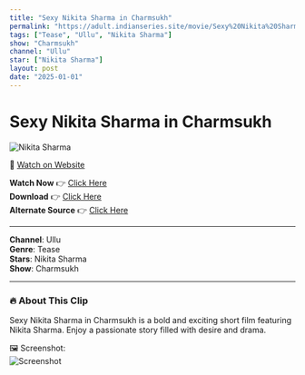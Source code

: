 ```yaml
---
title: "Sexy Nikita Sharma in Charmsukh"
permalink: "https://adult.indianseries.site/movie/Sexy%20Nikita%20Sharma%20in%20Charmsukh"
tags: ["Tease", "Ullu", "Nikita Sharma"]
show: "Charmsukh"
channel: "Ullu"
star: ["Nikita Sharma"]
layout: post
date: "2025-01-01"
---
```


# Sexy Nikita Sharma in Charmsukh

![Nikita Sharma](https://shorts.desisins.com/wp-content/uploads/2024/03/Nikita-Sharma-Charmsukh-DesiSins.com_.jpg)

🔗 [Watch on Website](https://adult.indianseries.site/movie/Sexy%20Nikita%20Sharma%20in%20Charmsukh)

**Watch Now** 👉 [Click Here](https://adult.indianseries.site/movie/Sexy%20Nikita%20Sharma%20in%20Charmsukh)  
**Download** 👉 [Click Here](https://adult.indianseries.site/movie/Sexy%20Nikita%20Sharma%20in%20Charmsukh)  
**Alternate Source** 👉 [Click Here](https://adult.indianseries.site/movie/Sexy%20Nikita%20Sharma%20in%20Charmsukh)

---

**Channel**: Ullu  
**Genre**: Tease  
**Stars**: Nikita Sharma  
**Show**: Charmsukh

---

### 🔥 About This Clip

Sexy Nikita Sharma in Charmsukh is a bold and exciting short film featuring Nikita Sharma. Enjoy a passionate story filled with desire and drama.
 
🖼️ Screenshot:  
![Screenshot](https://shorts.desisins.com/wp-content/uploads/2024/03/Nikita-Sharma-Charmsukh-DesiSins.com_.jpg)

